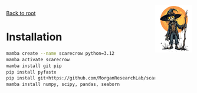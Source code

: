 <img style="float:right;width:100px;" src="../img/scarecrow.png" alt="scarecrow"/>

[Back to root](root.md)

# Installation

```bash
mamba create --name scarecrow python=3.12
mamba activate scarecrow
mamba install git pip
pip install pyfastx
pip install git+https://github.com/MorganResearchLab/scarecrow.git
mamba install numpy, scipy, pandas, seaborn
```
